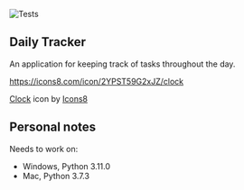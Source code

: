
![Tests](https://github.com/Bilbottom/daily-tracker/actions/workflows/tests.yaml/badge.svg)

Daily Tracker
---

An application for keeping track of tasks throughout the day.


https://icons8.com/icon/2YPST59G2xJZ/clock

<a target="_blank" href="https://icons8.com/icon/2YPST59G2xJZ/clock">Clock</a> icon by <a target="_blank" href="https://icons8.com">Icons8</a>


## Personal notes
Needs to work on:
- Windows, Python 3.11.0
- Mac, Python 3.7.3
